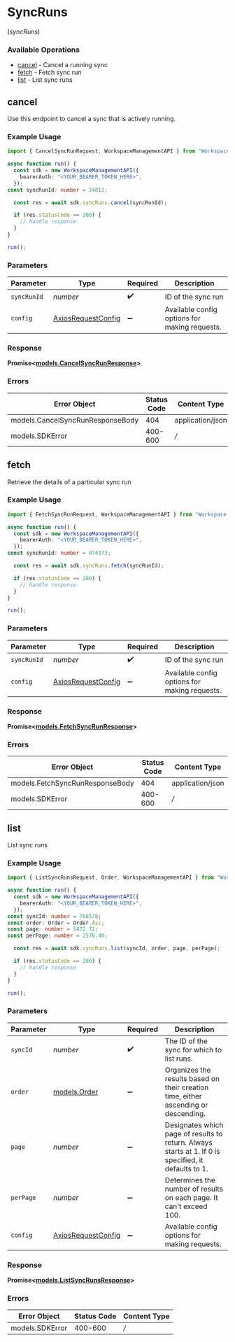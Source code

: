# SyncRuns
(*syncRuns*)

### Available Operations

* [cancel](#cancel) - Cancel a running sync
* [fetch](#fetch) - Fetch sync run
* [list](#list) - List sync runs

## cancel

Use this endpoint to cancel a sync that is actively running.

### Example Usage

```typescript
import { CancelSyncRunRequest, WorkspaceManagementAPI } from "Workspace-Management-API";

async function run() {
  const sdk = new WorkspaceManagementAPI({
    bearerAuth: "<YOUR_BEARER_TOKEN_HERE>",
  });
const syncRunId: number = 24812;

  const res = await sdk.syncRuns.cancel(syncRunId);

  if (res.statusCode == 200) {
    // handle response
  }
}

run();
```

### Parameters

| Parameter                                                    | Type                                                         | Required                                                     | Description                                                  |
| ------------------------------------------------------------ | ------------------------------------------------------------ | ------------------------------------------------------------ | ------------------------------------------------------------ |
| `syncRunId`                                                  | *number*                                                     | :heavy_check_mark:                                           | ID of the sync run                                           |
| `config`                                                     | [AxiosRequestConfig](https://axios-http.com/docs/req_config) | :heavy_minus_sign:                                           | Available config options for making requests.                |


### Response

**Promise<[models.CancelSyncRunResponse](../../models/cancelsyncrunresponse.md)>**
### Errors

| Error Object                     | Status Code                      | Content Type                     |
| -------------------------------- | -------------------------------- | -------------------------------- |
| models.CancelSyncRunResponseBody | 404                              | application/json                 |
| models.SDKError                  | 400-600                          | */*                              |

## fetch

Retrieve the details of a particular sync run

### Example Usage

```typescript
import { FetchSyncRunRequest, WorkspaceManagementAPI } from "Workspace-Management-API";

async function run() {
  const sdk = new WorkspaceManagementAPI({
    bearerAuth: "<YOUR_BEARER_TOKEN_HERE>",
  });
const syncRunId: number = 874373;

  const res = await sdk.syncRuns.fetch(syncRunId);

  if (res.statusCode == 200) {
    // handle response
  }
}

run();
```

### Parameters

| Parameter                                                    | Type                                                         | Required                                                     | Description                                                  |
| ------------------------------------------------------------ | ------------------------------------------------------------ | ------------------------------------------------------------ | ------------------------------------------------------------ |
| `syncRunId`                                                  | *number*                                                     | :heavy_check_mark:                                           | ID of the sync run                                           |
| `config`                                                     | [AxiosRequestConfig](https://axios-http.com/docs/req_config) | :heavy_minus_sign:                                           | Available config options for making requests.                |


### Response

**Promise<[models.FetchSyncRunResponse](../../models/fetchsyncrunresponse.md)>**
### Errors

| Error Object                    | Status Code                     | Content Type                    |
| ------------------------------- | ------------------------------- | ------------------------------- |
| models.FetchSyncRunResponseBody | 404                             | application/json                |
| models.SDKError                 | 400-600                         | */*                             |

## list

List sync runs

### Example Usage

```typescript
import { ListSyncRunsRequest, Order, WorkspaceManagementAPI } from "Workspace-Management-API";

async function run() {
  const sdk = new WorkspaceManagementAPI({
    bearerAuth: "<YOUR_BEARER_TOKEN_HERE>",
  });
const syncId: number = 768578;
const order: Order = Order.Asc;
const page: number = 5472.72;
const perPage: number = 2576.49;

  const res = await sdk.syncRuns.list(syncId, order, page, perPage);

  if (res.statusCode == 200) {
    // handle response
  }
}

run();
```

### Parameters

| Parameter                                                                                            | Type                                                                                                 | Required                                                                                             | Description                                                                                          |
| ---------------------------------------------------------------------------------------------------- | ---------------------------------------------------------------------------------------------------- | ---------------------------------------------------------------------------------------------------- | ---------------------------------------------------------------------------------------------------- |
| `syncId`                                                                                             | *number*                                                                                             | :heavy_check_mark:                                                                                   | The ID of the sync for which to list runs.                                                           |
| `order`                                                                                              | [models.Order](../../models/order.md)                                                                | :heavy_minus_sign:                                                                                   | Organizes the results based on their creation time, either ascending or descending.                  |
| `page`                                                                                               | *number*                                                                                             | :heavy_minus_sign:                                                                                   | Designates which page of results to return. Always starts at 1. If 0 is specified, it defaults to 1. |
| `perPage`                                                                                            | *number*                                                                                             | :heavy_minus_sign:                                                                                   | Determines the number of results on each page. It can't exceed 100.                                  |
| `config`                                                                                             | [AxiosRequestConfig](https://axios-http.com/docs/req_config)                                         | :heavy_minus_sign:                                                                                   | Available config options for making requests.                                                        |


### Response

**Promise<[models.ListSyncRunsResponse](../../models/listsyncrunsresponse.md)>**
### Errors

| Error Object    | Status Code     | Content Type    |
| --------------- | --------------- | --------------- |
| models.SDKError | 400-600         | */*             |
